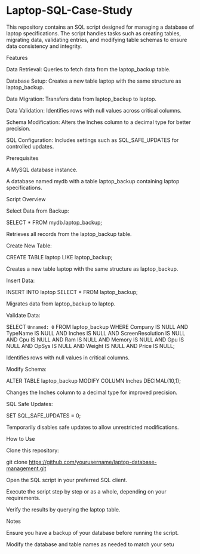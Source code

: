 # Laptop-SQL-Case-Study
This repository contains an SQL script designed for managing a database of laptop specifications. The script handles tasks such as creating tables, migrating data, validating entries, and modifying table schemas to ensure data consistency and integrity.

Features

Data Retrieval: Queries to fetch data from the laptop_backup table.

Database Setup: Creates a new table laptop with the same structure as laptop_backup.

Data Migration: Transfers data from laptop_backup to laptop.

Data Validation: Identifies rows with null values across critical columns.

Schema Modification: Alters the Inches column to a decimal type for better precision.

SQL Configuration: Includes settings such as SQL_SAFE_UPDATES for controlled updates.

Prerequisites

A MySQL database instance.

A database named mydb with a table laptop_backup containing laptop specifications.

Script Overview

Select Data from Backup:

SELECT * FROM mydb.laptop_backup;

Retrieves all records from the laptop_backup table.

Create New Table:

CREATE TABLE laptop LIKE laptop_backup;

Creates a new table laptop with the same structure as laptop_backup.

Insert Data:

INSERT INTO laptop
SELECT * FROM laptop_backup;

Migrates data from laptop_backup to laptop.

Validate Data:

SELECT `Unnamed: 0` FROM laptop_backup
WHERE Company IS NULL AND TypeName IS NULL AND Inches IS NULL
AND ScreenResolution IS NULL AND Cpu IS NULL AND Ram IS NULL
AND Memory IS NULL AND Gpu IS NULL AND OpSys IS NULL
AND Weight IS NULL AND Price IS NULL;

Identifies rows with null values in critical columns.

Modify Schema:

ALTER TABLE laptop_backup MODIFY COLUMN Inches DECIMAL(10,1);

Changes the Inches column to a decimal type for improved precision.

SQL Safe Updates:

SET SQL_SAFE_UPDATES = 0;

Temporarily disables safe updates to allow unrestricted modifications.

How to Use

Clone this repository:

git clone https://github.com/yourusername/laptop-database-management.git

Open the SQL script in your preferred SQL client.

Execute the script step by step or as a whole, depending on your requirements.

Verify the results by querying the laptop table.

Notes

Ensure you have a backup of your database before running the script.

Modify the database and table names as needed to match your setu
